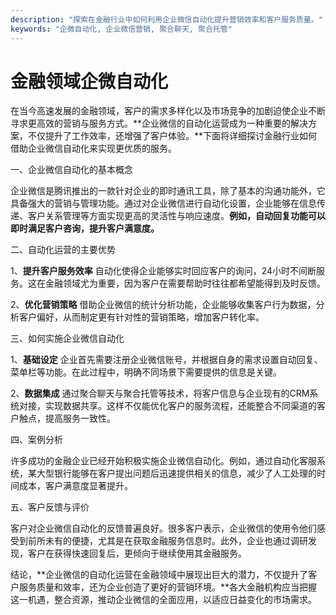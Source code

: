 ```yaml
---
description: "探索在金融行业中如何利用企业微信自动化提升营销效率和客户服务质量。"
keywords: "企微自动化, 企业微信营销, 聚合聊天, 聚合托管"
---
```

# 金融领域企微自动化

在当今高速发展的金融领域，客户的需求多样化以及市场竞争的加剧迫使企业不断寻求更高效的营销与服务方式。**企业微信的自动化运营成为一种重要的解决方案，不仅提升了工作效率，还增强了客户体验。**下面将详细探讨金融行业如何借助企业微信自动化来实现更优质的服务。

一、企业微信自动化的基本概念

企业微信是腾讯推出的一款针对企业的即时通讯工具，除了基本的沟通功能外，它具备强大的营销与管理功能。通过对企业微信进行自动化设置，企业能够在信息传递、客户关系管理等方面实现更高的灵活性与响应速度。**例如，自动回复功能可以即时满足客户咨询，提升客户满意度。**

二、自动化运营的主要优势

1、**提升客户服务效率**
   自动化使得企业能够实时回应客户的询问，24小时不间断服务。这在金融领域尤为重要，因为客户在需要帮助时往往都希望能得到及时反馈。

2、**优化营销策略**
   借助企业微信的统计分析功能，企业能够收集客户行为数据，分析客户偏好，从而制定更有针对性的营销策略，增加客户转化率。

三、如何实施企业微信自动化

1、**基础设定**
   企业首先需要注册企业微信账号，并根据自身的需求设置自动回复、菜单栏等功能。在此过程中，明确不同场景下需要提供的信息是关键。

2、**数据集成**
   通过聚合聊天与聚合托管等技术，将客户信息与企业现有的CRM系统对接，实现数据共享。这样不仅能优化客户的服务流程，还能整合不同渠道的客户触点，提高服务一致性。

四、案例分析

许多成功的金融企业已经开始积极实施企业微信自动化。例如，通过自动化客服系统，某大型银行能够在客户提出问题后迅速提供相关的信息，减少了人工处理的时间成本，客户满意度显著提升。

五、客户反馈与评价

客户对企业微信自动化的反馈普遍良好。很多客户表示，企业微信的使用令他们感受到前所未有的便捷，尤其是在获取金融服务信息时。此外，企业也通过调研发现，客户在获得快速回复后，更倾向于继续使用其金融服务。

结论，**企业微信的自动化运营在金融领域中展现出巨大的潜力，不仅提升了客户服务质量和效率，还为企业创造了更好的营销环境。**各大金融机构应当把握这一机遇，整合资源，推动企业微信的全面应用，以适应日益变化的市场需求。
